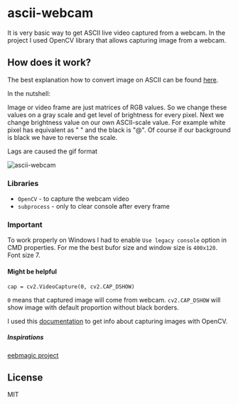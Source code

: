 # ascii-webcam
It is very basic way to get ASCII live video captured from a webcam. In the project I used OpenCV library that allows capturing image from a webcam.

## How does it work?
The best explanation how to convert image on ASCII can be found [here](https://robertheaton.com/2018/06/12/programming-projects-for-advanced-beginners-ascii-art/).

In the nutshell:

Image or video frame are just matrices of RGB values. So we change these values on a gray scale and get level of brightness for every pixel. Next we change brightness value on our own ASCII-scale value. For example white pixel has equivalent as " " and the black is "@". Of course if our background is black we have to reverse the scale.

Lags are caused the gif format

![ascii-webcam](./gif/camera.gif)

### Libraries
* `OpenCV` - to capture the webcam video
* `subprocess` - only to clear console after every frame

### Important
To work properly on Windows I had to enable `Use legacy console` option in CMD properties. For me the best bufor size and window size is `400x120`. Font size 7.

#### Might be helpful

```
cap = cv2.VideoCapture(0, cv2.CAP_DSHOW)
```
`0` means that captured image will come from webcam. `cv2.CAP_DSHOW` will show image with default proportion without black borders.

I used this [documentation](https://opencv-python-tutroals.readthedocs.io/en/latest/py_tutorials/py_gui/py_video_display/py_video_display.html) to get info about capturing images with OpenCV.

##### Inspirations
[eebmagic project](https://github.com/eebmagic/video_text_filter)

License
--------
MIT
